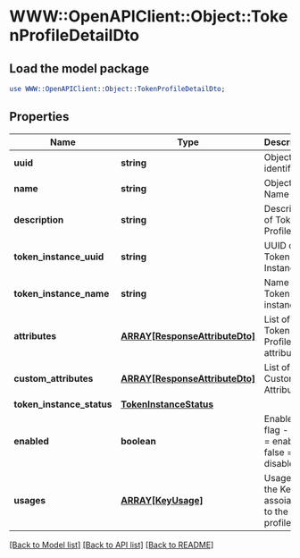 # WWW::OpenAPIClient::Object::TokenProfileDetailDto

## Load the model package
```perl
use WWW::OpenAPIClient::Object::TokenProfileDetailDto;
```

## Properties
Name | Type | Description | Notes
------------ | ------------- | ------------- | -------------
**uuid** | **string** | Object identifier | 
**name** | **string** | Object Name | 
**description** | **string** | Description of Token Profile | [optional] 
**token_instance_uuid** | **string** | UUID of Token Instance | 
**token_instance_name** | **string** | Name of Token instance | 
**attributes** | [**ARRAY[ResponseAttributeDto]**](ResponseAttributeDto.md) | List of Token Profile attributes | 
**custom_attributes** | [**ARRAY[ResponseAttributeDto]**](ResponseAttributeDto.md) | List of Custom Attributes | [optional] 
**token_instance_status** | [**TokenInstanceStatus**](TokenInstanceStatus.md) |  | 
**enabled** | **boolean** | Enabled flag - true &#x3D; enabled; false &#x3D; disabled | 
**usages** | [**ARRAY[KeyUsage]**](KeyUsage.md) | Usages for the Keys assoiated to the profile | 

[[Back to Model list]](../README.md#documentation-for-models) [[Back to API list]](../README.md#documentation-for-api-endpoints) [[Back to README]](../README.md)


